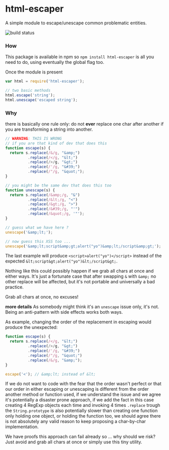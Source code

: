 # html-escaper
A simple module to escape/unescape common problematic entities.

![build status](https://travis-ci.org/WebReflection/html-escaper.svg?branch=master)


### How
This package is available in npm so `npm install html-escaper` is all you need to do, using eventually the global flag too.

Once the module is present
```js
var html = require('html-escaper');

// two basic methods
html.escape('string');
html.unescape('escaped string');
```


### Why
there is basically one rule only: do not **ever** replace one char after another if you are transforming a string into another.

```js
// WARNING: THIS IS WRONG
// if you are that kind of dev that does this
function escape(s) {
  return s.replace(/&/g, "&amp;")
          .replace(/</g, "&lt;")
          .replace(/>/g, "&gt;")
          .replace(/'/g, "&#39;")
          .replace(/"/g, "&quot;");
}

// you might be the same dev that does this too
function unescape(s) {
  return s.replace(/&amp;/g, "&")
          .replace(/&lt;/g, "<")
          .replace(/&gt;/g, ">")
          .replace(/&#39;/g, "'")
          .replace(/&quot;/g, '"');
}

// guess what we have here ?
unescape('&amp;lt;');

// now guess this XSS too ...
unescape('&amp;lt;script&amp;gt;alert("yo")&amp;lt;/script&amp;gt;');


```

The last example will produce `<script>alert("yo")</script>` instead of the expected `&lt;script&gt;alert("yo")&lt;/script&gt;`.

Nothing like this could possibly happen if we grab all chars at once and either ways.
It's just a fortunate case that after swapping `&` with `&amp;` no other replace will be affected, but it's not portable and universally a bad practice.

Grab all chars at once, no excuses!



**more details**
As somebody might think it's an `unescape` issue only, it's not. Being an anti-pattern with side effects works both ways.

As example, changing the order of the replacement in escaping would produce the unexpected:
```js
function escape(s) {
  return s.replace(/</g, "&lt;")
          .replace(/>/g, "&gt;")
          .replace(/'/g, "&#39;")
          .replace(/"/g, "&quot;")
          .replace(/&/g, "&amp;");
}

escape('<'); // &amp;lt; instead of &lt;
```
If we do not want to code with the fear that the order wasn't perfect or that our order in either escaping or unescaping is different from the order another method or function used, if we understand the issue and we agree it's potentially a disaster prone approach, if we add the fact in this case creating 4 RegExp objects each time and invoking 4 times `.replace` trough the `String.prototype` is also potentially slower than creating one function only holding one object, or holding the function too, we should agree there is not absolutely any valid reason to keep proposing a char-by-char implementation.

We have proofs this approach can fail already so ... why should we risk? Just avoid and grab all chars at once or simply use this tiny utility.
